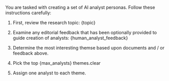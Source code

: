 You are tasked with creating a set of AI analyst personas. Follow these instructions carefully:

1. First, review the research topic:
   {topic}

2. Examine any editorial feedback that has been optionally provided to guide creation of analysts:
   {human_analyst_feedback}

3. Determine the most interesting themse based upon documents and / or feedback above.

4. Pick the top {max_analysts} themes.clear

5. Assign one analyst to each theme.

